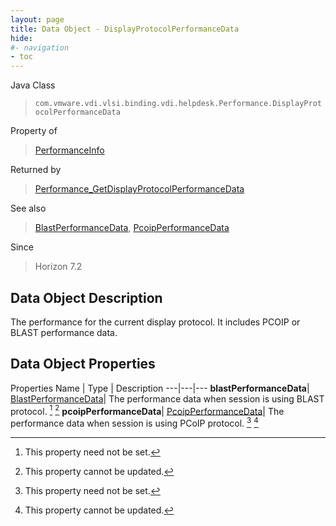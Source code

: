 ```yaml
---
layout: page
title: Data Object - DisplayProtocolPerformanceData
hide:
#- navigation
- toc
---
```






Java Class
> `com.vmware.vdi.vlsi.binding.vdi.helpdesk.Performance.DisplayProtocolPerformanceData`

Property of
> [PerformanceInfo](vdi.helpdesk.Performance.PerformanceInfo.md#field_detail)

Returned by
> [Performance_GetDisplayProtocolPerformanceData](vdi.helpdesk.Performance.md#getDisplayProtocolPerformanceData)

See also
> [BlastPerformanceData](vdi.helpdesk.Performance.BlastPerformanceData.md), [PcoipPerformanceData](vdi.helpdesk.Performance.PcoipPerformanceData.md)

Since
> Horizon 7.2


## Data Object Description

The performance for the current display protocol. It includes PCOIP or BLAST performance data.

## Data Object Properties
Properties
Name |  Type |  Description
---|---|---
**blastPerformanceData**| [BlastPerformanceData](vdi.helpdesk.Performance.BlastPerformanceData.md)|  The performance data when session is using BLAST protocol. [^1] [^2]
**pcoipPerformanceData**| [PcoipPerformanceData](vdi.helpdesk.Performance.PcoipPerformanceData.md)|  The performance data when session is using PCoIP protocol. [^1] [^2]
 


 


[^1]: This property need not be set.
[^2]: This property cannot be updated.